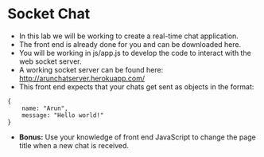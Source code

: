 # Socket Chat

- In this lab we will be working to create a real-time chat application.
- The front end is already done for you and can be downloaded here.
- You will be working in js/app.js to develop the code to interact with the web socket server.
- A working socket server can be found here: http://arunchatserver.herokuapp.com/
- This front end expects that your chats get sent as objects in the format:

```
{
	name: "Arun",
	message: "Hello world!"
}
```

- **Bonus:** Use your knowledge of front end JavaScript to change the page title when a new chat is received.